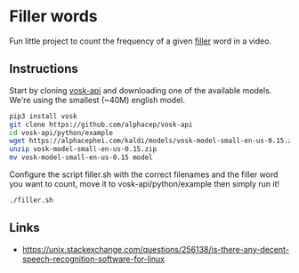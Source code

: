 # Filler words

Fun little project to count the frequency of a given [filler](https://en.wikipedia.org/wiki/Filler_(linguistics)) word in a video.

## Instructions

Start by cloning [vosk-api](https://alphacephei.com/vosk/) and downloading one of the available models. We're using the smallest (~40M) english model.

```bash
pip3 install vosk
git clone https://github.com/alphacep/vosk-api
cd vosk-api/python/example
wget https://alphacephei.com/kaldi/models/vosk-model-small-en-us-0.15.zip
unzip vosk-model-small-en-us-0.15.zip
mv vosk-model-small-en-us-0.15 model
```

Configure the script filler.sh with the correct filenames and the filler word you want to count, move it to vosk-api/python/example then simply run it!

```bash
./filler.sh
```

## Links
* https://unix.stackexchange.com/questions/256138/is-there-any-decent-speech-recognition-software-for-linux

